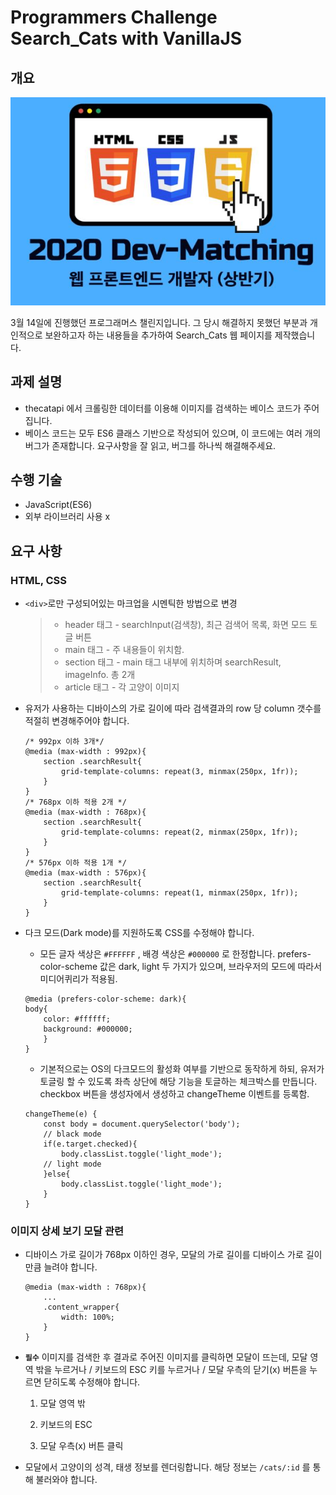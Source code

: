 # Programmers Challenge Search_Cats with VanillaJS

## 개요 

![main](./img/main.JPG)

3월 14일에 진행했던 프로그래머스 챌린지입니다. 그 당시 해결하지 못했던 부분과 개인적으로 보완하고자 하는 내용들을
추가하여 Search_Cats 웹 페이지를 제작했습니다.

## 과제 설명
* thecatapi 에서 크롤링한 데이터를 이용해 이미지를 검색하는 베이스 코드가 주어집니다.
* 베이스 코드는 모두 ES6 클래스 기반으로 작성되어 있으며, 이 코드에는 여러 개의 버그가 존재합니다. 요구사항을 잘 읽고, 버그를 하나씩 해결해주세요.

## 수행 기술
* JavaScript(ES6)
* 외부 라이브러리 사용 x

## 요구 사항

### HTML, CSS

* `<div>`로만 구성되어있는 마크업을 시멘틱한 방법으로 변경

    >* header 태그 - searchInput(검색창), 최근 검색어 목록, 화면 모드 토글 버튼
    >* main 태그 - 주 내용들이 위치함. 
    >* section 태그 - main 태그 내부에 위치하며 searchResult, imageInfo. 총 2개
    >* article 태그 - 각 고양이 이미지
    

* 유저가 사용하는 디바이스의 가로 길이에 따라 검색결과의 row 당 column 갯수를 적절히 변경해주어야 합니다.

    >
    ```
    /* 992px 이하 3개*/
    @media (max-width : 992px){
        section .searchResult{
            grid-template-columns: repeat(3, minmax(250px, 1fr));
        }
    }
    /* 768px 이하 적용 2개 */
    @media (max-width : 768px){
        section .searchResult{
            grid-template-columns: repeat(2, minmax(250px, 1fr));
        }
    }
    /* 576px 이하 적용 1개 */
    @media (max-width : 576px){
        section .searchResult{
            grid-template-columns: repeat(1, minmax(250px, 1fr));
        }
    }
    ```

* 다크 모드(Dark mode)를 지원하도록 CSS를 수정해야 합니다.
    * 모든 글자 색상은 `#FFFFFF` , 배경 색상은 `#000000` 로 한정합니다. 
        prefers-color-scheme 값은 dark, light 두 가지가 있으며, 브라우저의 모드에 따라서 미디어퀴리가 적용됨.

    
    >
    ```
    @media (prefers-color-scheme: dark){
    body{
        color: #ffffff;
        background: #000000;
        }
    }
    ```

    * 기본적으로는 OS의 다크모드의 활성화 여부를 기반으로 동작하게 하되, 유저가 토글링 할 수 있도록 좌측 상단에 해당 기능을 토글하는 체크박스를 만듭니다.
        checkbox 버튼을 생성자에서 생성하고 changeTheme 이벤트를 등록함.

    >
    ```
    changeTheme(e) {
        const body = document.querySelector('body');
        // black mode
        if(e.target.checked){
            body.classList.toggle('light_mode');
        // light mode
        }else{
            body.classList.toggle('light_mode');
        }
    }
    ```

### 이미지 상세 보기 모달 관련

* 디바이스 가로 길이가 768px 이하인 경우, 모달의 가로 길이를 디바이스 가로 길이만큼 늘려야 합니다.
    ```
    @media (max-width : 768px){
        ...
        .content_wrapper{
            width: 100%;
        }
    }
    ```

* **`필수`** 이미지를 검색한 후 결과로 주어진 이미지를 클릭하면 모달이 뜨는데, 모달 영역 밖을 누르거나 / 키보드의 ESC 키를 누르거나 / 모달 우측의 닫기(x) 버튼을 누르면 닫히도록 수정해야 합니다.
    1. 모달 영역 밖

    2. 키보드의 ESC

    3. 모달 우측(x) 버튼 클릭

* 모달에서 고양이의 성격, 태생 정보를 렌더링합니다. 해당 정보는 `/cats/:id` 를 통해 불러와야 합니다.
